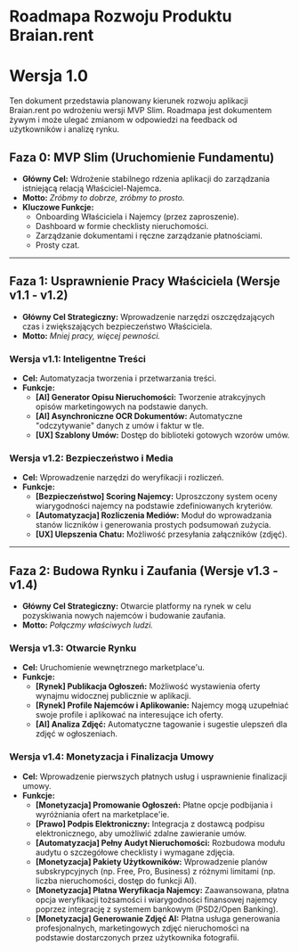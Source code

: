 # Roadmapa Rozwoju Produktu Braian.rent
# Wersja 1.0

Ten dokument przedstawia planowany kierunek rozwoju aplikacji Braian.rent po wdrożeniu wersji MVP Slim. Roadmapa jest dokumentem żywym i może ulegać zmianom w odpowiedzi na feedback od użytkowników i analizę rynku.

## Faza 0: MVP Slim (Uruchomienie Fundamentu)
* **Główny Cel:** Wdrożenie stabilnego rdzenia aplikacji do zarządzania istniejącą relacją Właściciel-Najemca.
* **Motto:** *Zróbmy to dobrze, zróbmy to prosto.*
* **Kluczowe Funkcje:**
    * Onboarding Właściciela i Najemcy (przez zaproszenie).
    * Dashboard w formie checklisty nieruchomości.
    * Zarządzanie dokumentami i ręczne zarządzanie płatnościami.
    * Prosty czat.

---

## Faza 1: Usprawnienie Pracy Właściciela (Wersje v1.1 - v1.2)
* **Główny Cel Strategiczny:** Wprowadzenie narzędzi oszczędzających czas i zwiększających bezpieczeństwo Właściciela.
* **Motto:** *Mniej pracy, więcej pewności.*

### **Wersja v1.1: Inteligentne Treści**
* **Cel:** Automatyzacja tworzenia i przetwarzania treści.
* **Funkcje:**
    * **[AI] Generator Opisu Nieruchomości:** Tworzenie atrakcyjnych opisów marketingowych na podstawie danych.
    * **[AI] Asynchroniczne OCR Dokumentów:** Automatyczne "odczytywanie" danych z umów i faktur w tle.
    * **[UX] Szablony Umów:** Dostęp do biblioteki gotowych wzorów umów.

### **Wersja v1.2: Bezpieczeństwo i Media**
* **Cel:** Wprowadzenie narzędzi do weryfikacji i rozliczeń.
* **Funkcje:**
    * **[Bezpieczeństwo] Scoring Najemcy:** Uproszczony system oceny wiarygodności najemcy na podstawie zdefiniowanych kryteriów.
    * **[Automatyzacja] Rozliczenia Mediów:** Moduł do wprowadzania stanów liczników i generowania prostych podsumowań zużycia.
    * **[UX] Ulepszenia Chatu:** Możliwość przesyłania załączników (zdjęć).

---

## Faza 2: Budowa Rynku i Zaufania (Wersje v1.3 - v1.4)
* **Główny Cel Strategiczny:** Otwarcie platformy na rynek w celu pozyskiwania nowych najemców i budowanie zaufania.
* **Motto:** *Połączmy właściwych ludzi.*

### **Wersja v1.3: Otwarcie Rynku**
* **Cel:** Uruchomienie wewnętrznego marketplace'u.
* **Funkcje:**
    * **[Rynek] Publikacja Ogłoszeń:** Możliwość wystawienia oferty wynajmu widocznej publicznie w aplikacji.
    * **[Rynek] Profile Najemców i Aplikowanie:** Najemcy mogą uzupełniać swoje profile i aplikować na interesujące ich oferty.
    * **[AI] Analiza Zdjęć:** Automatyczne tagowanie i sugestie ulepszeń dla zdjęć w ogłoszeniach.

### **Wersja v1.4: Monetyzacja i Finalizacja Umowy**
* **Cel:** Wprowadzenie pierwszych płatnych usług i usprawnienie finalizacji umowy.
* **Funkcje:**
    * **[Monetyzacja] Promowanie Ogłoszeń:** Płatne opcje podbijania i wyróżniania ofert na marketplace'ie.
    * **[Prawo] Podpis Elektroniczny:** Integracja z dostawcą podpisu elektronicznego, aby umożliwić zdalne zawieranie umów.
    * **[Automatyzacja] Pełny Audyt Nieruchomości:** Rozbudowa modułu audytu o szczegółowe checklisty i wymagane zdjęcia.
    * **[Monetyzacja] Pakiety Użytkowników:** Wprowadzenie planów subskrypcyjnych (np. Free, Pro, Business) z różnymi limitami (np. liczba nieruchomości, dostęp do funkcji AI).
    * **[Monetyzacja] Płatna Weryfikacja Najemcy:** Zaawansowana, płatna opcja weryfikacji tożsamości i wiarygodności finansowej najemcy poprzez integrację z systemem bankowym (PSD2/Open Banking).
    * **[Monetyzacja] Generowanie Zdjęć AI:** Płatna usługa generowania profesjonalnych, marketingowych zdjęć nieruchomości na podstawie dostarczonych przez użytkownika fotografii.
